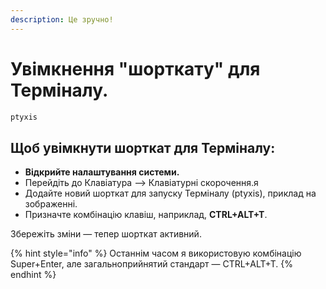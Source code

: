 ```yaml
---
description: Це зручно!
---
```


# Увімкнення "шорткату" для Терміналу.

```bash
ptyxis
```

## **Щоб увімкнути шорткат для Терміналу:**

* **Відкрийте налаштування системи.**
* Перейдіть до Клавіатура --> Клавіатурні скорочення.я
* Додайте новий шорткат для запуску Терміналу (ptyxis), приклад на зображенні.
* Призначте комбінацію клавіш, наприклад, **CTRL+ALT+T**.

Збережіть зміни — тепер шорткат активний.

{% hint style="info" %}
Останнім часом я використовую комбінацію Super+Enter, але загальноприйнятий стандарт — CTRL+ALT+T.
{% endhint %}
